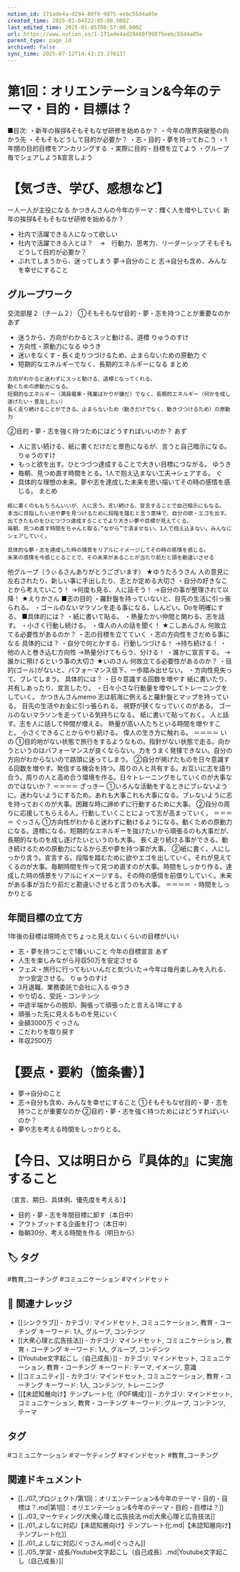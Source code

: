 ```yaml
---
notion_id: 171ade4a-d294-80f9-9875-eebc55d4a05e
created_time: 2025-01-04T22:05:00.000Z
last_edited_time: 2025-01-05T00:57:00.000Z
url: https://www.notion.so/1-171ade4ad29480f99875eebc55d4a05e
parent_type: page_id
archived: False
sync_time: 2025-07-12T14:43:23.276137
---
```


# 第1回：オリエンテーション&今年のテーマ・目的・目標は？

■目次:
・新年の挨拶&そもそもなぜ研修を始めるか？
・今年の限界突破塾の向かう先
・そもそもどうして目的が必要か？
・志・目的・夢を持っておこう
・1年間の目的目標をアンカリングする
・実際に目的・目標を立てよう
・グループ毎でシェアしよう&宣言しよう
# 【気づき、学び、感想など】
一人一人が主役になる
かつきんさんの今年のテーマ：輝く人を増やしていく
新年の挨拶&そもそもなぜ研修を始めるか？
- 社内で活躍できる人になって欲しい
- 社内で活躍できる人とは？　→　行動力、思考力、リーダーシップ
そもそもどうして目的が必要か？
- ぶれてしまうから、迷ってしまう
夢→自分のこと
志→自分も含め、みんなを幸せにすること
## グループワーク
交流部屋２（チーム２）
①そもそもなぜ目的・夢・志を持つことが重要なのか
あず
- 迷うから、方向がわかるとスッと動ける。道標
りゅうのすけ
- 方向性・原動力になる
ゆうき
- 迷いをなくす・長く走りつづけるため、止まらないための原動力
ぐ
- 短期的なエネルギーでなく、長期的エネルギーになる
まとめ
```plain text
方向がわかると迷わずにスッと動ける、道標となってくれる。
動くための原動力になる。
短期的なエネルギー（満員電車・残業ばかりが嫌だ）でなく、長期的エネルギー（何かを成し遂げたい・普及したい）
長く走り続けることができる。止まらないため（動きだけでなく、動きづつけるため）の原動力
```
②目的・夢・志を強く持つためにはどうすればいいのか？
あず
- 人に言い続ける、紙に書くだけだと景色になるが、言うと自己暗示になる。
りゅうのすけ
- もっと欲を出す。ひとつづつ達成することで大きい目標につながる。
ゆうき
- 毎朝、見つめ直す時間をとる。1人で抱え込まない工夫→シェアする。
ぐ
- 具体的な理想の未来。夢や志を達成した未来を思い描いてその時の感情を感じる。
まとめ
```plain text
紙に書くのももちろんいいが、人に言う。言い続ける、宣言することで自己暗示にもなる。
本当に目指したい志や夢を見つけるために段階を踏むと言う意味で、自分の欲・エゴを出す。出てきたものをひとつづつ達成することでより大きい夢や目標が見えてくる。
毎朝、見つめ直す時間をちゃんと取る。”ながら”で済ませない。1人で抱え込まない。みんなにシェアしていく。

具体的な夢・志を達成した時の情景をリアルにイメージしてその時の感情を感じる。
未来の感情を今感じとることで、その未来があることが当たり前だと頭を勘違いさせる
```
他グループ（うぃるさんありがとうございます）
★ゆうたろうさん
人の意見に左右されたり、新しい事に手出したり、志とか定める大切さ
・自分の好きなことから考えていこう！
→何度も見る、人に話そう！
→自分の事が整理されて以降！
★えりかさん
■志の目的
・羅針盤を持っていないと、目先の生活に引っ張られる。
・ゴールのないマラソンを走る事になる。しんどい。Doを明確にする。
■具体的には？
・紙に書いて貼る。
・熱量たかい仲間と関わる、志を話す。
・小さく行動し続ける。
・偉人の人の話を聞く！
★こしあんさん
何故立てる必要性があるのか？
・志の目標を立てていく
・志の方向性をさだめる事になる
具体的には？
・自分で何とかする、行動しつづける！
→持ち続ける！
・他の人と巻き込む方向性
→熱量分けてもらう、分ける！
・誰かに宣言する。
→誰かに預けるという事の大切さ
★いのさん
何故立てる必要性があるのか？
・目的(ゴール)がないと、パフォーマンス低下、一歩踏み出せない。
・方向性見失って、ブレてしまう。
具体的には？
・日々意識する回数を増やす
紙に書いたり、共有しあったり、宣言したり。
・日々小さな行動量を増やしてトレーニングをしていく。
かつきんさんmemo
志は航海に例えると羅針盤とマップを持っている。
目先の生活やお金に引っ張られる。
視野が狭くなっていくのがある。
ゴールのないマラソンを走っている気持ちになる。
紙に書いて貼っておく。
人と話す。志を人に話して仲間が増える。
熱量が高い人たちといる時間を増やすこと。
小さくできることからやり続ける。
偉人の生き方に触れる。
＝＝＝＝
いの
①目的地がない状態で旅行をするようなもの。指針がない状態で走る。向かうというのはパフォーマンスが良くならない。力をうまく発揮できない。自分の方向がわからないので路頭に迷ってしまう。
②自分が掲げたものを日々意識する回数を増やす。発信する機会を持つ。周りの人と共有する。お互いに志を語り合う。周りの人と高め合う環境を作る。日々トレーニングをしていくのが大事なのではないか？
＝＝＝＝
ざっきー
①いろんな活動をするときにブレないように。迷わないようにするため。あれも大事これも大事になる。ブレないように志を持っておくのが大事。困難な時に諦めずに行動するために大事。
②自分の周りに応援してもらえる人。行動していくことによって志が高まっていく。
＝＝＝＝
ぐっさん
①方向性がわかると迷わずに動けるようになる。動くための原動力になる。道標になる。短期的なエネルギーを抜けたいから頑張るのも大事だが、長期的なものを成し遂げたいというのも大事。
長く走り続ける事ができる。動き続けるための原動力になるから志や夢を持つ事が大事。
②紙に書く。人にしっかり言う。宣言する。段階を踏むために欲やエゴを出していく。それが見えてくるのが大事。毎朝時間を作って見つめ直すのが大事。時間をしっかり作る。達成した時の情景をリアルにイメージする。その時の感情を前借りしていく。未来がある事が当たり前だと勘違いさせると言うのも大事。
＝＝＝＝
・時間をしっかりとる
## 年間目標の立て方
1年後の目標は現時点でちょっと見えないくらいの目標がいい
- 志・夢を持つことで1番いいこと
今年の目標宣言
あず
- 人生を楽しみながら月収50万を安定させる
- フェス・旅行に行ってもいいんだと気づいた→今年は毎月楽しみを入れる、かつ安定させる。
りゅうのすけ
- 3月退職、業務委託で会社に入る
ゆうき
- やり切る、受託・コンテンツ
- 中途半端からの脱却、胸張って頑張ったと言える1年にする
- 頑張った先に見えるものを見にいく
- 金額3000万
ぐっさん
- こだわりを取り戻す
- 年収2500万
# 【要点・要約（箇条書）】
- 夢→自分のこと
- 志→自分も含め、みんなを幸せにすること
①そもそもなぜ目的・夢・志を持つことが重要なのか
②目的・夢・志を強く持つためにはどうすればいいのか？
- 夢や志を考える時間をしっかりとる。
# 【今日、又は明日から『具体的』に実施すること
（宣言、期日、具体例、優先度を考える）】
- 目的・夢・志を年間目標に卸す（本日中）
- アウトプットする企画を打つ（本日中）
- 毎朝30分、考える時間を作る（明日から）

## 🏷️ タグ
#教育_コーチング #コミュニケーション #マインドセット

## 🔗 関連ナレッジ
- [[シンクラブ]] - カテゴリ: マインドセット, コミュニケーション, 教育・コーチング キーワード: 1人, グループ, コンテンツ
- [[大衆心理と広告技法]] - カテゴリ: マインドセット, コミュニケーション, 教育・コーチング キーワード: 1人, グループ, コンテンツ
- [[Youtube文字起こし（自己成長）]] - カテゴリ: マインドセット, コミュニケーション, 教育・コーチング キーワード: テーマ, イメージ, 意識
- [[コミュニティ]] - カテゴリ: マインドセット, コミュニケーション, 教育・コーチング キーワード: 1人, コンテンツ, トレーニング
- [[【未認知層向け】テンプレート化（PDF構成）]] - カテゴリ: マインドセット, コミュニケーション, 教育・コーチング キーワード: グループ, コンテンツ, テーマ


## タグ

#コミュニケーション #マーケティング #マインドセット #教育_コーチング 

## 関連ドキュメント

- [[../07_プロジェクト/第1回：オリエンテーション&今年のテーマ・目的・目標は？.md|第1回：オリエンテーション&今年のテーマ・目的・目標は？]]
- [[../03_マーケティング/大衆心理と広告技法.md|大衆心理と広告技法]]
- [[../01_よしなに対応/【未認知層向け】テンプレート化.md|【未認知層向け】テンプレート化]]
- [[../01_よしなに対応/ぐっさん.md|ぐっさん]]
- [[../05_学習・成長/Youtube文字起こし（自己成長）.md|Youtube文字起こし（自己成長）]]
